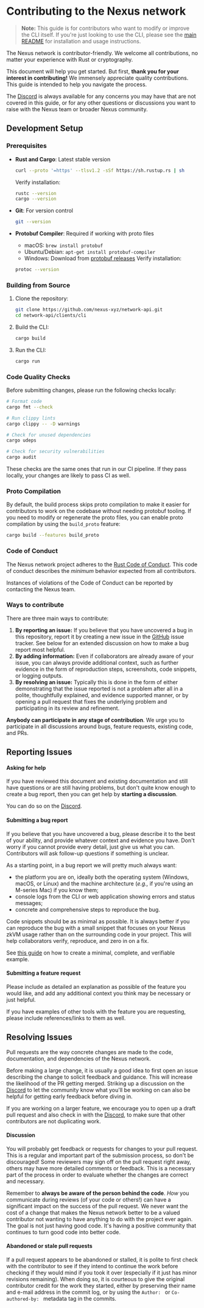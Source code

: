 # Contributing to the Nexus network

> **Note:** This guide is for contributors who want to modify or improve the CLI itself. If you're just looking to use the CLI, please see the [main README](../README.md) for installation and usage instructions.

The Nexus network is contributor-friendly.
We welcome all contributions, no matter your experience with Rust or cryptography.

This document will help you get started. But first, **thank you for your interest in contributing!** We immensely appreciate quality contributions. This guide is intended to help you navigate the process.

The [Discord][discord] is always available for any concerns you may have that are not covered in this guide, or for any other questions or discussions you want to raise with the Nexus team or broader Nexus community.

## Development Setup

### Prerequisites

- **Rust and Cargo**: Latest stable version
  ```bash
  curl --proto '=https' --tlsv1.2 -sSf https://sh.rustup.rs | sh
  ```
  Verify installation:
  ```bash
  rustc --version
  cargo --version
  ```

- **Git**: For version control
  ```bash
  git --version
  ```

- **Protobuf Compiler**: Required if working with proto files
    - macOS: `brew install protobuf`
    - Ubuntu/Debian: `apt-get install protobuf-compiler`
    - Windows: Download from [protobuf releases](https://github.com/protocolbuffers/protobuf/releases)
      Verify installation:
  ```bash
  protoc --version
  ```

### Building from Source

1. Clone the repository:
   ```bash
   git clone https://github.com/nexus-xyz/network-api.git
   cd network-api/clients/cli
   ```

2. Build the CLI:
   ```bash
   cargo build
   ```

3. Run the CLI:
   ```bash
   cargo run
   ```

### Code Quality Checks

Before submitting changes, please run the following checks locally:

```bash
# Format code
cargo fmt --check

# Run clippy lints
cargo clippy -- -D warnings

# Check for unused dependencies
cargo udeps

# Check for security vulnerabilities
cargo audit
```

These checks are the same ones that run in our CI pipeline. If they pass locally, your
changes are likely to pass CI as well.

### Proto Compilation

By default, the build process skips proto compilation to make it easier for contributors to work on the codebase without needing protobuf tooling. If you need to modify or regenerate the proto files, you can enable proto compilation by using the `build_proto` feature:

```bash
cargo build --features build_proto
```

### Code of Conduct

The Nexus network project adheres to the [Rust Code of Conduct][rust-coc]. This code of conduct describes the _minimum_ behavior
expected from all contributors.

Instances of violations of the Code of Conduct can be reported by contacting the Nexus team.

### Ways to contribute

There are three main ways to contribute:

1. **By reporting an issue:** If you believe that you have uncovered a bug in this repository, report it by creating a new issue in the [GitHub][gh] issue tracker. See below for an extended discussion on how to make a bug report most helpful.
2. **By adding information:** Even if collaborators are already aware of your issue, you can always provide additional context, such as further evidence in the form of reproduction steps, screenshots, code snippets, or logging outputs.
3. **By resolving an issue:** Typically this is done in the form of either demonstrating that the issue reported is not a problem after all in a polite, thoughtfully explained, and evidence supported manner, or by opening a pull request that fixes the underlying problem and participating in its review and refinement.

**Anybody can participate in any stage of contribution**. We urge you to participate in all discussions around bugs, feature requests, existing code, and PRs.

## Reporting Issues

#### Asking for help

If you have reviewed this document and existing documentation and still have questions or are still having problems, but don't quite know enough to create a bug report, then
you can get help by **starting a discussion**.

You can do so on the [Discord][discord].

#### Submitting a bug report

If you believe that you have uncovered a bug, please describe it to the best of your ability, and provide whatever context and evidence you have. Don't worry if you cannot provide every detail, just give us what you can. Contributors will ask follow-up questions if something is unclear.

As a starting point, in a bug report we will pretty much always want:

- the platform you are on, ideally both the operating system (Windows, macOS, or Linux) and the machine architecture (_e.g.,_ if you're using an M-series Mac) if you know them;
- console logs from the CLI or web application showing errors and status messages;
- concrete and comprehensive steps to reproduce the bug.

Code snippets should be as minimal as possible. It is always better if you can reproduce the bug with a small snippet that focuses on your Nexus zkVM usage rather than on the surrounding code in your project. This will help collaborators verify, reproduce, and zero in on a fix.

See [this guide][mcve] on how to create a minimal, complete, and verifiable example.

#### Submitting a feature request

Please include as detailed an explanation as possible of the feature you would like, and add any additional context you think may be necessary or just helpful.

If you have examples of other tools with the feature you are requesting, please include references/links to them as well.

## Resolving Issues

Pull requests are the way concrete changes are made to the code, documentation, and dependencies of the Nexus network.

Before making a large change, it is usually a good idea to first open an issue describing the change to solicit feedback and guidance.
This will increase the likelihood of the PR getting merged. Striking up a discussion on the [Discord][discord] to let the community know
what you'll be working on can also be helpful for getting early feedback before diving in.

If you are working on a larger feature, we encourage you to open up a draft pull request and also check in with the [Discord][discord], to make sure that other
contributors are not duplicating work.

#### Discussion

You will probably get feedback or requests for changes to your pull request.
This is a regular and important part of the submission process, so don't be discouraged! Some reviewers may sign off on the pull
request right away, others may have more detailed comments or feedback. This is a necessary part of the process in order
to evaluate whether the changes are correct and necessary.

Remember to **always be aware of the person behind the code**. _How_ you communicate during reviews (of your code or others!) can have a significant impact on the success
of the pull request. We never want the cost of a change that makes the Nexus network better to be a valued contributor not
wanting to have anything to do with the project ever again. The goal is not just having good code. It's having a positive community that continues to turn good code into better code.

#### Abandoned or stale pull requests

If a pull request appears to be abandoned or stalled, it is polite to first check with the contributor to see if they
intend to continue the work before checking if they would mind if you took it over (especially if it just has minor revisions
remaining). When doing so, it is courteous to give the original contributor credit for the work they started, either by
preserving their name and e-mail address in the commit log, or by using the `Author: ` or `Co-authored-by: ` metadata
tag in the commits.

[rust-coc]: https://github.com/rust-lang/rust/blob/master/CODE_OF_CONDUCT.md

[gh]: https://github.com/nexus-xyz/network-api

[discord]: https://discord.com/invite/nexus-xyz

[mcve]: https://stackoverflow.com/help/mcve

[reth-contributing]: https://github.com/paradigmxyz/reth/blob/main/CONTRIBUTING.md